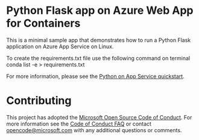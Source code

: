 # Python Flask app on Azure Web App for Containers

This is a minimal sample app that demonstrates how to run a Python Flask application on Azure App Service on Linux.

To create the requirements.txt file use the following command on terminal
conda list -e > requirements.txt

For more information, please see the [Python on App Service quickstart](https://docs.microsoft.com/en-us/azure/app-service/containers/quickstart-python).

# Contributing

This project has adopted the [Microsoft Open Source Code of Conduct](https://opensource.microsoft.com/codeofconduct/). For more information see the [Code of Conduct FAQ](https://opensource.microsoft.com/codeofconduct/faq/) or contact [opencode@microsoft.com](mailto:opencode@microsoft.com) with any additional questions or comments.
